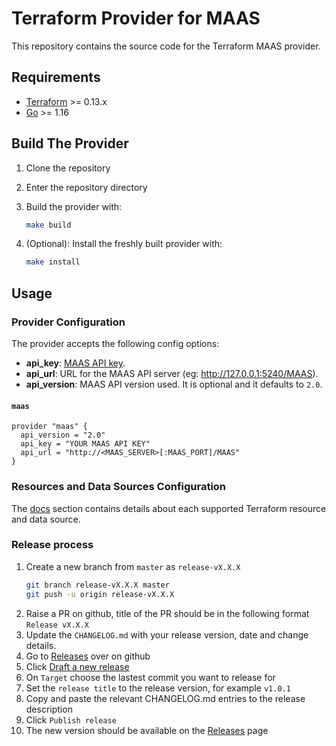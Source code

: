 # Terraform Provider for MAAS

This repository contains the source code for the Terraform MAAS provider.

## Requirements

- [Terraform](https://www.terraform.io/downloads.html) >= 0.13.x
- [Go](https://golang.org/doc/install) >= 1.16

## Build The Provider

1. Clone the repository
1. Enter the repository directory
1. Build the provider with:

    ```sh
    make build
    ```

1. (Optional): Install the freshly built provider with:

    ```sh
    make install
    ```

## Usage

### Provider Configuration

The provider accepts the following config options:

- **api_key**: [MAAS API key](https://maas.io/docs/snap/3.0/cli/maas-cli#heading--log-in-required).
- **api_url**: URL for the MAAS API server (eg: <http://127.0.0.1:5240/MAAS>).
- **api_version**: MAAS API version used. It is optional and it defaults to `2.0`.

#### `maas`

```hcl
provider "maas" {
  api_version = "2.0"
  api_key = "YOUR MAAS API KEY"
  api_url = "http://<MAAS_SERVER>[:MAAS_PORT]/MAAS"
}
```

### Resources and Data Sources Configuration

The [docs](/docs) section contains details about each supported Terraform resource and data source.

### Release process

1. Create a new branch from `master` as `release-vX.X.X`
   ```bash
   git branch release-vX.X.X master
   git push -u origin release-vX.X.X
   ```
2. Raise a PR on github, title of the PR should be in the following format
   `Release vX.X.X`
3. Update the `CHANGELOG.md` with your release version, date and change details.
4. Go to [Releases](https://github.com/maas/terraform-provider-maas/releases) over on github
5. Click [Draft a new release](https://github.com/maas/terraform-provider-maas/releases/new)
6. On `Target` choose the lastest commit you want to release for
7. Set the `release title` to the release version, for example `v1.0.1`
8. Copy and paste the relevant CHANGELOG.md entries to the release description
9. Click `Publish release`
10. The new version should be available on the [Releases](https://github.com/maas/terraform-provider-maas/releases) page
   
